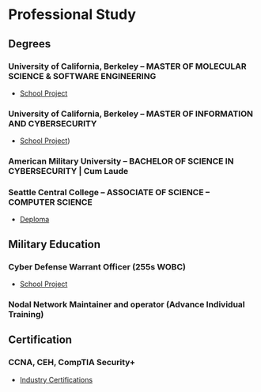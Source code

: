 # Professional Study

## Degrees

### University of California, Berkeley – MASTER OF MOLECULAR SCIENCE & SOFTWARE ENGINEERING

* [School Project](https://github.com/SEUNGHO-Y00/ProfessionalStudy/blob/main/MSSEProjects.md)

### University of California, Berkeley – MASTER OF INFORMATION AND CYBERSECURITY

* [School Project](https://github.com/SEUNGHO-Y00/MICS))
  
### American Military University – BACHELOR OF SCIENCE IN CYBERSECURITY | Cum Laude

### Seattle Central College – ASSOCIATE OF SCIENCE – COMPUTER SCIENCE

* [Deploma](https://github.com/SEUNGHO-Y00/ProfessionalStudy/blob/main/Degrees.md)

## Military Education

### Cyber Defense Warrant Officer (255s WOBC)

* [School Project](https://github.com/SEUNGHO-Y00/ProfessionalStudy/blob/main/255SWOBC.md)

### Nodal Network Maintainer and operator (Advance Individual Training)

## Certification

### CCNA, CEH, CompTIA Security+

* [Industry Certifications](https://github.com/SEUNGHO-Y00/ProfessionalStudy/blob/main/Certification.md)
